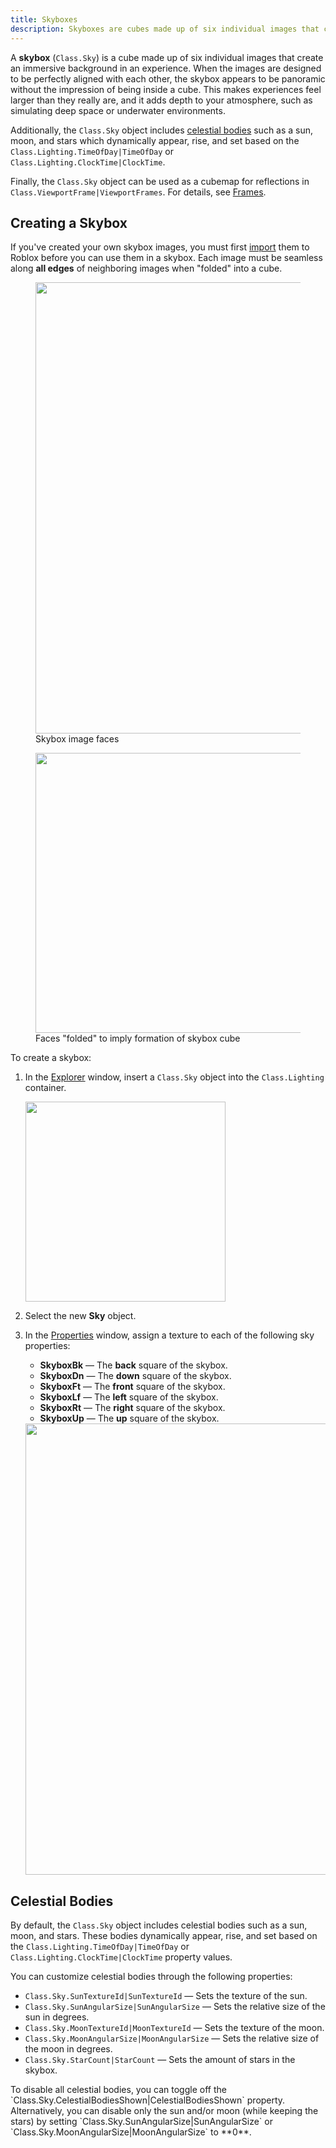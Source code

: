 ```yaml
---
title: Skyboxes
description: Skyboxes are cubes made up of six individual images that create an immersive background.
---
```


A **skybox** (`Class.Sky`) is a cube made up of six individual images that create an immersive background in an experience. When the images are designed to be perfectly aligned with each other, the skybox appears to be panoramic without the impression of being inside a cube. This makes experiences feel larger than they really are, and it adds depth to your atmosphere, such as simulating deep space or underwater environments.

Additionally, the `Class.Sky` object includes [celestial bodies](#celestial-bodies) such as a sun, moon, and stars which dynamically appear, rise, and set based on the
`Class.Lighting.TimeOfDay|TimeOfDay` or `Class.Lighting.ClockTime|ClockTime`.

Finally, the `Class.Sky` object can be used as a cubemap for reflections in `Class.ViewportFrame|ViewportFrames`. For details, see [Frames](../ui/frames.md#viewportframe).

## Creating a Skybox

If you've created your own skybox images, you must first [import](../projects/assets/manager.md#importing-assets) them to Roblox before you can use them in a skybox. Each image must be seamless along **all edges** of neighboring images when "folded" into a cube.

<figure>
<img src="../assets/lighting-and-effects/skybox/Skybox-Unfolded.png" width="722" />
<figcaption>Skybox image faces</figcaption>
</figure>

<figure>
<img src="../assets/lighting-and-effects/skybox/Skybox-Folded.png" width="448" />
<figcaption>Faces "folded" to imply formation of skybox cube</figcaption>
</figure>

To create a skybox:

1. In the [Explorer](../studio/explorer.md) window, insert a `Class.Sky` object into the `Class.Lighting` container.

   <img src="../assets/studio/explorer/Lighting-Sky.png" width="320" />

1. Select the new **Sky** object.
1. In the [Properties](../studio/properties.md) window, assign a texture to each of the following sky properties:

   - **SkyboxBk** — The **back** square of the skybox.
   - **SkyboxDn** — The **down** square of the skybox.
   - **SkyboxFt** — The **front** square of the skybox.
   - **SkyboxLf** — The **left** square of the skybox.
   - **SkyboxRt** — The **right** square of the skybox.
   - **SkyboxUp** — The **up** square of the skybox.

   <img src="../assets/lighting-and-effects/skybox/Skybox-Property-Faces.png" width="722" />

## Celestial Bodies

By default, the `Class.Sky` object includes celestial bodies such as a sun, moon, and stars. These bodies dynamically appear, rise, and set based on the
`Class.Lighting.TimeOfDay|TimeOfDay` or `Class.Lighting.ClockTime|ClockTime` property values.

You can customize celestial bodies through the following properties:

- `Class.Sky.SunTextureId|SunTextureId` — Sets the texture of the sun.
- `Class.Sky.SunAngularSize|SunAngularSize` — Sets the relative size of the sun in degrees.
- `Class.Sky.MoonTextureId|MoonTextureId` — Sets the texture of the moon.
- `Class.Sky.MoonAngularSize|MoonAngularSize` — Sets the relative size of the moon in degrees.
- `Class.Sky.StarCount|StarCount` — Sets the amount of stars in the skybox.

<Alert severity="info">
To disable all celestial bodies, you can toggle off the `Class.Sky.CelestialBodiesShown|CelestialBodiesShown` property. Alternatively, you can disable only the sun and/or moon (while keeping the stars) by setting `Class.Sky.SunAngularSize|SunAngularSize` or `Class.Sky.MoonAngularSize|MoonAngularSize` to **0**.
</Alert>
